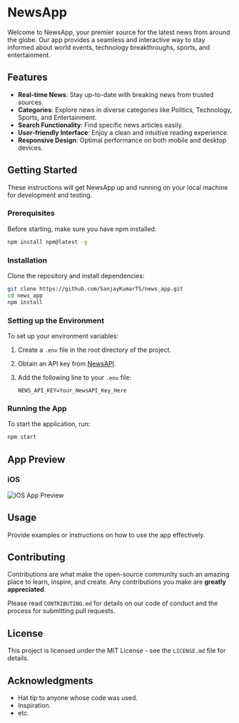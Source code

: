 # NewsApp

Welcome to NewsApp, your premier source for the latest news from around the globe. Our app provides a seamless and interactive way to stay informed about world events, technology breakthroughs, sports, and entertainment.

## Features

- **Real-time News**: Stay up-to-date with breaking news from trusted sources.
- **Categories**: Explore news in diverse categories like Politics, Technology, Sports, and Entertainment.
- **Search Functionality**: Find specific news articles easily.
- **User-friendly Interface**: Enjoy a clean and intuitive reading experience.
- **Responsive Design**: Optimal performance on both mobile and desktop devices.

## Getting Started

These instructions will get NewsApp up and running on your local machine for development and testing.

### Prerequisites

Before starting, make sure you have npm installed:

```bash
npm install npm@latest -g
```

### Installation

Clone the repository and install dependencies:

```bash
git clone https://github.com/SanjayKumarTS/news_app.git
cd news_app
npm install
```

### Setting up the Environment

To set up your environment variables:

1. Create a `.env` file in the root directory of the project.
2. Obtain an API key from [NewsAPI](https://newsapi.org/).
3. Add the following line to your `.env` file:

   ```
   NEWS_API_KEY=Your_NewsAPI_Key_Here
   ```

### Running the App

To start the application, run:

```bash
npm start
```

## App Preview

### iOS

![iOS App Preview](https://github.com/SanjayKumarTS/news_app/assets/32599300/0aa09c3d-5da6-440e-8d9e-b9b1b800f8f8)

## Usage

Provide examples or instructions on how to use the app effectively.

## Contributing

Contributions are what make the open-source community such an amazing place to learn, inspire, and create. Any contributions you make are **greatly appreciated**.

Please read `CONTRIBUTING.md` for details on our code of conduct and the process for submitting pull requests.

## License

This project is licensed under the MIT License - see the `LICENSE.md` file for details.

## Acknowledgments

- Hat tip to anyone whose code was used.
- Inspiration.
- etc.
